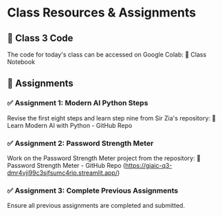 # Class Resources & Assignments

## 📌 Class 3 Code

The code for today's class can be accessed on Google Colab:
🔗 Class Notebook

## 🎯 Assignments

### ✅ Assignment 1: Modern AI Python Steps
Revise the first eight steps and learn step nine from Sir Zia's repository:
🔗 Learn Modern AI with Python - GitHub Repo

### ✅ Assignment 2: Password Strength Meter
Work on the Password Strength Meter project from the repository:
🔗 Password Strength Meter - GitHub Repo
(https://giaic-q3-dmr4vji99c3sjfsumc4rip.streamlit.app/)

### ✅ Assignment 3: Complete Previous Assignments
Ensure all previous assignments are completed and submitted.


